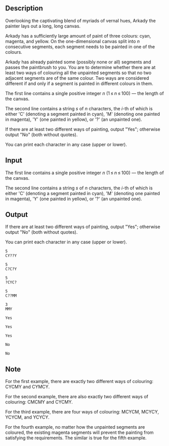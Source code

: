 ## Description

<div><p>Overlooking the captivating blend of myriads of vernal hues, Arkady the painter lays out a long, long canvas.</p><p>Arkady has a sufficiently large amount of paint of three colours: cyan, magenta, and yellow. On the one-dimensional canvas split into <span class="tex-span"><i>n</i></span> consecutive segments, each segment needs to be painted in one of the colours.</p><p>Arkady has already painted some (possibly none or all) segments and passes the paintbrush to you. You are to determine whether there are at least two ways of colouring all the unpainted segments so that no two adjacent segments are of the same colour. Two ways are considered different if and only if a segment is painted in different colours in them.</p></div><div class="input-specification"><p>The first line contains a single positive integer <span class="tex-span"><i>n</i></span> (<span class="tex-span">1 ≤ <i>n</i> ≤ 100</span>)&nbsp;— the length of the canvas.</p><p>The second line contains a string <span class="tex-span"><i>s</i></span> of <span class="tex-span"><i>n</i></span> characters, the <span class="tex-span"><i>i</i></span>-th of which is either '<span class="tex-font-style-tt">C</span>' (denoting a segment painted in cyan), '<span class="tex-font-style-tt">M</span>' (denoting one painted in magenta), '<span class="tex-font-style-tt">Y</span>' (one painted in yellow), or '<span class="tex-font-style-tt">?</span>' (an unpainted one).</p></div><div class="output-specification"><p>If there are at least two different ways of painting, output "<span class="tex-font-style-tt">Yes</span>"; otherwise output "<span class="tex-font-style-tt">No</span>" (both without quotes).</p><p>You can print each character in any case (upper or lower).</p></div>

## Input

<p>The first line contains a single positive integer <span class="tex-span"><i>n</i></span> (<span class="tex-span">1 ≤ <i>n</i> ≤ 100</span>)&nbsp;— the length of the canvas.</p><p>The second line contains a string <span class="tex-span"><i>s</i></span> of <span class="tex-span"><i>n</i></span> characters, the <span class="tex-span"><i>i</i></span>-th of which is either '<span class="tex-font-style-tt">C</span>' (denoting a segment painted in cyan), '<span class="tex-font-style-tt">M</span>' (denoting one painted in magenta), '<span class="tex-font-style-tt">Y</span>' (one painted in yellow), or '<span class="tex-font-style-tt">?</span>' (an unpainted one).</p>

## Output

<p>If there are at least two different ways of painting, output "<span class="tex-font-style-tt">Yes</span>"; otherwise output "<span class="tex-font-style-tt">No</span>" (both without quotes).</p><p>You can print each character in any case (upper or lower).</p>





```input1
5
CY??Y

```




```input2
5
C?C?Y

```




```input3
5
?CYC?

```




```input4
5
C??MM

```




```input5
3
MMY

```




```output1
Yes

```




```output2
Yes

```




```output3
Yes

```




```output4
No

```




```output5
No

```



## Note

<p>For the first example, there are exactly two different ways of colouring: <span class="tex-font-style-tt">CYCMY</span> and <span class="tex-font-style-tt">CYMCY</span>.</p><p>For the second example, there are also exactly two different ways of colouring: <span class="tex-font-style-tt">CMCMY</span> and <span class="tex-font-style-tt">CYCMY</span>.</p><p>For the third example, there are four ways of colouring: <span class="tex-font-style-tt">MCYCM</span>, <span class="tex-font-style-tt">MCYCY</span>, <span class="tex-font-style-tt">YCYCM</span>, and <span class="tex-font-style-tt">YCYCY</span>.</p><p>For the fourth example, no matter how the unpainted segments are coloured, the existing magenta segments will prevent the painting from satisfying the requirements. The similar is true for the fifth example.</p>
